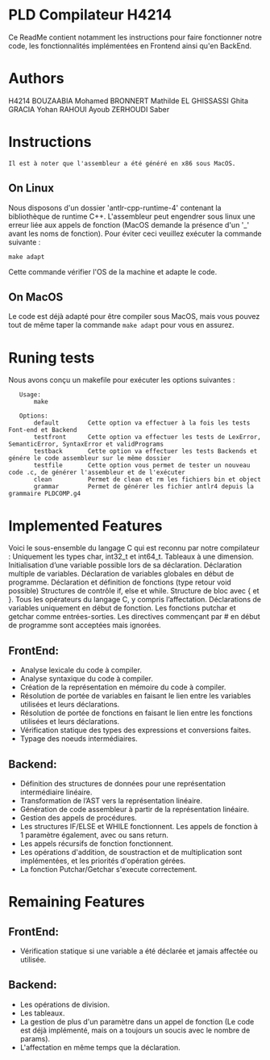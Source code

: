 # PLD Compilateur H4214

Ce ReadMe contient notamment les instructions pour faire fonctionner notre code, les fonctionnalités implémentées en Frontend
ainsi qu'en BackEnd.

# Authors

H4214
BOUZAABIA Mohamed
BRONNERT Mathilde
EL GHISSASSI Ghita
GRACIA Yohan
RAHOUI Ayoub
ZERHOUDI Saber

# Instructions

```
Il est à noter que l'assembleur a été généré en x86 sous MacOS.
```

## On Linux
Nous disposons d'un dossier 'antlr-cpp-runtime-4' contenant la bibliothèque de runtime C++.
L'assembleur peut engendrer sous linux une erreur liée aux appels de fonction (MacOS demande la présence d'un '_' avant les noms de fonction). Pour éviter ceci veuillez exécuter la commande suivante :
```
make adapt
```
Cette commande vérifier l'OS de la machine et adapte le code.

## On MacOS
Le code est déjà adapté pour être compiler sous MacOS, mais vous pouvez tout de même taper la commande ```make adapt``` pour vous en assurez.

# Runing tests

Nous avons conçu un makefile pour exécuter les options suivantes :

```
   Usage:
       make

   Options:
       default        Cette option va effectuer à la fois les tests Font-end et Backend
       testfront      Cette option va effectuer les tests de LexError, SemanticError, SyntaxError et validPrograms
       testback       Cette option va effectuer les tests Backends et génére le code assembleur sur le même dossier
       testfile       Cette option vous permet de tester un nouveau code .c, de générer l'assembleur et de l'exécuter
       clean          Permet de clean et rm les fichiers bin et object
       grammar        Permet de générer les fichier antlr4 depuis la grammaire PLDCOMP.g4
```


# Implemented Features

Voici le sous-ensemble du langage C qui est reconnu par notre compilateur : 
  Uniquement les types char, int32_t et int64_t.
  Tableaux à une dimension.
  Initialisation d’une variable possible lors de sa déclaration.
  Déclaration multiple de variables.
  Déclaration de variables globales en début de programme.
  Déclaration et définition de fonctions (type retour void possible)
  Structures de contrôle if, else et while.
  Structure de bloc avec { et }.
  Tous les opérateurs du langage C, y compris l’affectation.
  Déclarations de variables uniquement en début de fonction.
  Les fonctions putchar et getchar comme entrées-sorties.
  Les directives commençant par # en début de programme sont acceptées mais ignorées.

## FrontEnd:
  - Analyse lexicale du code à compiler.
  - Analyse syntaxique du code à compiler.
  - Création de la représentation en mémoire du code à compiler.
  - Résolution de portée de variables en faisant le lien entre les variables utilisées et leurs déclarations.
  - Résolution de portée de fonctions en faisant le lien entre les fonctions utilisées et leurs déclarations.
  - Vérification statique des types des expressions et conversions faites.
  - Typage des noeuds intermédiaires.

## Backend:
  - Définition des structures de données pour une représentation intermédiaire linéaire.
  - Transformation de l’AST vers la représentation linéaire.
  - Génération de code assembleur à partir de la représentation linéaire.
  - Gestion des appels de procédures.
  - Les structures IF/ELSE et WHILE fonctionnent. Les appels de fonction à 1 paramètre également, avec ou sans return.
  - Les appels récursifs de fonction fonctionnent.
  - Les opérations d'addition, de soustraction et de multiplication sont implémentées, et les priorités d'opération gérées.
  - La fonction Putchar/Getchar s'execute correctement. 

# Remaining Features

## FrontEnd:
  - Vérification statique si une variable a été déclarée et jamais affectée ou utilisée.

## Backend:
  - Les opérations de division.
  - Les tableaux.
  - La gestion de plus d'un paramètre dans un appel de fonction (Le code est déjà implémenté, mais on a toujours un soucis avec le nombre de params).
  - L'affectation en même temps que la déclaration.



